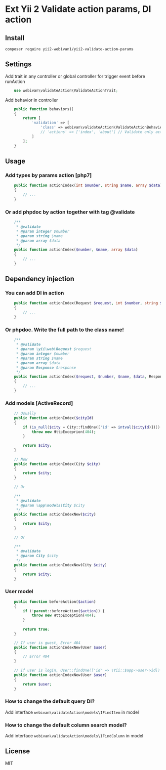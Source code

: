 # Ext Yii 2 Validate action params, DI action

Install
---------

```
composer require yii2-webivan1/yii2-validate-action-params
```
 
Settings
---------

Add trait in any controller or global controller for trigger event before runAction
```php 
    use webivan\validateAction\ValidateActionTrait;
```

Add behavior in controller
```php
    public function behaviors()
    {
        return [
            'validation' => [
                'class' => webivan\validateAction\ValidateActionBehavior::class,
                // 'actions' => ['index', 'about'] // Validate only action
            ]
        ];
    }
```

Usage
-----

### Add types by params action [php7]

```php
    public function actionIndex(int $number, string $name, array $data) 
    {
        // ...
    }
```

### Or add phpdoc by action together with tag @validate

```php
    /**
     * @validate
     * @param integer $number
     * @param string $name
     * @param array $data
     */
    public function actionIndex($number, $name, array $data) 
    {
        // ...
    }
```

Dependency injection 
----

### You can add DI in action

```php 
    public function actionIndex(Request $request, int $number, string $name, array $data, Response $response) 
    {
        // ...
    }
```

### Or phpdoc. Write the full path to the class name!

````php 
    /**
     * @validate
     * @param \yii\web\Request $request
     * @param integer $number
     * @param string $name
     * @param array $data
     * @param Response $response
     */
    public function actionIndex($request, $number, $name, $data, Response $response) 
    {
        // ...
    }
````

### Add models [ActiveRecord]

```php 
    // Usually
    public function actionIndex($cityId) 
    {
        if (is_null($city = City::findOne(['id' => intval($cityId)]))) {
            throw new HttpExceprion(404);
        }
        
        return $city;
    }
    
    // Now
    public function actionIndex(City $city) 
    {
        return $city;
    }
    
    // Or
    
    /**
     * @validate
     * @param \app\models\City $city
     */
    public function actionIndexNew($city) 
    {
        return $city;
    }
    
    // Or
    
    /**
     * @validate
     * @param City $city
     */
    public function actionIndexNew(City $city) 
    {
        return $city;
    }
```

### User model

```php 
    public function beforeAction($action)
    {
        if (!parent::beforeAction($action)) {
            throw new HttpException(404);
        }
        
        return true;
    }

    // If user is guest, Error 404
    public function actionIndexNew(User $user) 
    {
        // Error 404
    }
    
    // If user is login, User::findOne(['id' => \Yii::$app->user->id])
    public function actionIndexNew(User $user) 
    {
        return $user;
    }
```

### How to change the default query DI?

Add interface ` webivan\validateAction\models\IFindItem ` in model

### How to change the default column search model?

Add interface ` webivan\validateAction\models\IFindColumn ` in model

License
----
MIT